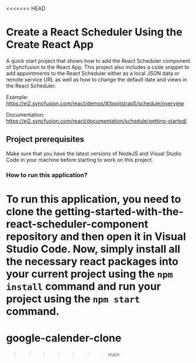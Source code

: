 <<<<<<< HEAD
# Create a React Scheduler Using the Create React App 

A quick start project that shows how to add the React Scheduler component of Syncfusion to the React App. This project also includes a code snippet to add appointments to the React Scheduler either as a local JSON data or remote service URL as well as how to change the default date and views in the React Scheduler.

Example: https://ej2.syncfusion.com/react/demos/#/bootstrap5/schedule/overview

Documentation: https://ej2.syncfusion.com/react/documentation/schedule/getting-started/ 


## Project prerequisites

Make sure that you have the latest versions of NodeJS and Visual Studio Code in your machine before starting to work on this project.


### How to run this application?

To run this application, you need to clone the getting-started-with-the-react-scheduler-component repository and then open it in Visual Studio Code. Now, simply install all the necessary react packages into your current project using the `npm install` command and run your project using the `npm start` command.
=======
# google-calender-clone
>>>>>>> main
